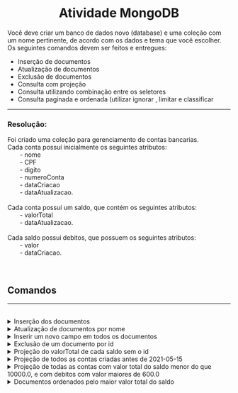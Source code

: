 <h1 align="center">Atividade MongoDB</h1>

Você deve criar um banco de dados novo (database) e uma coleção com um nome
pertinente, de acordo com os dados e tema que você escolher. Os seguintes comandos
devem ser feitos e entregues:

- Inserção de documentos
- Atualização de documentos
- Exclusão de documentos
- Consulta com projeção
- Consulta utilizando combinação entre os seletores
- Consulta paginada e ordenada (utilizar ignorar , limitar e classificar

---

<h3 align="left">Resolução:</h3>
Foi criado uma coleção para gerenciamento de contas bancarias.<br> 
Cada conta possuí inicialmente os seguintes atributos:<br> 
   &emsp;&emsp;- nome<br> 
   &emsp;&emsp;- CPF<br> 
   &emsp;&emsp;- digito<br> 
   &emsp;&emsp;- numeroConta<br> 
   &emsp;&emsp;- dataCriacao<br> 
   &emsp;&emsp;- dataAtualizacao.<br> <br>
Cada conta possuí um saldo, que contém os seguintes atributos: <br>
   &emsp;&emsp;- valorTotal<br> 
   &emsp;&emsp;- dataAtualizacao.<br> <br>
Cada saldo possuí debitos, que possuem os seguintes atributos:<br>
   &emsp;&emsp;- valor<br> 
   &emsp;&emsp;- dataCriacao.<br> 
<br><br>

## Comandos

---

<br>
<details>
  <summary>Inserção dos documentos</summary>
  <br>
  Documentos inseridos
  <br><br>
  <pre>
  /* 1 */
  {    
      "nome" : "Filipe dos Santos",
      "CPF" : "415.674.365-9",
      "digito" : "2",
      "numeroConta" : "1234567",
      "dataCriacao" : ISODate("2021-07-12T10:00:20.000Z"),
      "dataAtualizacao" : ISODate("2021-07-12T10:00:20.000Z"),
      "saldo" : {
          "valorTotal" : 5000.0,
          "dataAtualizacao" : ISODate("2021-07-12T10:00:20.000Z"),
          "debito" : {}
      }
  }
  /* 2 */
  {
      "nome" : "Charles Auguso",
      "CPF" : "369.684.398-9",
      "digito" : "3",
      "numeroConta" : "7654321",
      "dataCriacao" : ISODate("2021-05-10T10:00:20.000Z"),
      "dataAtualizacao" : ISODate("2021-05-10T10:00:20.000Z"),
      "saldo" : {
          "valorTotal" : 5000.0,
          "dataAtualizacao" : ISODate("2021-05-16T10:00:20.000Z"),
          "debito" : {
              "valor" : 1000.0,
              "dataCriacao" : ISODate("2021-05-10T10:00:20.000Z")
          }
      }
  }
  /* 3 */
  {      
      "nome" : "Malaquias Geraldo",
      "CPF" : "152.323.111-9",
      "digito" : "8",
      "numeroConta" : "1564875",
      "dataCriacao" : ISODate("2021-04-10T10:00:20.000Z"),
      "dataAtualizacao" : ISODate("2021-04-10T10:00:20.000Z"),
      "saldo" : {
          "valorTotal" : 20000.0,
          "dataAtualizacao" : ISODate("2021-04-18T10:00:20.000Z"),
          "debito" : [ 
              {
                  "valor" : 1000.0,
                  "dataCriacao" : ISODate("2021-04-18T10:00:20.000Z")
              }, 
              {
                  "valor" : 500.0,
                  "dataCriacao" : ISODate("2021-04-19T10:00:20.000Z")
              }
          ]
      }
  }
  /* 4 */
  {      
      "nome" : "Andreia gomes",
      "CPF" : "233.311.133-4",
      "digito" : "7",
      "numeroConta" : "5687899",
      "dataCriacao" : ISODate("2021-08-10T10:00:20.000Z"),
      "dataAtualizacao" : ISODate("2021-08-15T10:00:20.000Z"),
      "saldo" : {
          "valorTotal" : 15000.0,
          "dataAtualizacao" : ISODate("2021-08-12T10:00:20.000Z"),
          "debito" : [ 
              {
                  "valor" : 60.0,
                  "dataCriacao" : ISODate("2021-08-12T10:00:20.000Z")
              }, 
              {
                  "valor" : 400.0,
                  "dataCriacao" : ISODate("2021-08-15T10:00:20.000Z")
              }
          ]
      }
  }
  </pre>
</details>

<details>
  <summary>Atualização de documentos por nome</summary> 
  <br>
  Mudar uma pessoa com o nome "Charles Auguso" para ""Charles Augusto"
  <br><br>
  <pre>
  db.getCollection('Conta').update(
    { "nome" : "Charles Auguso" },
    { $set: { "nome" : "Charles Augusto" } },
    { "multi" : false, "upsert" : false }
  );
  </pre>
</details>

<details>
  <summary>Inserir um novo campo em todos os documentos</summary>
  <br>
  Inserir o campo "DataNascimento" em todos os documentos
  <br><br>
  <pre>
  db.getCollection('Conta').update(
    { }, 
    { $set: { "DataNascimento" : "" } },
    { "multi" : true, "upsert" : false }
  );
  </pre>
</details>

<details>
  <summary>Exclusão de um documento por id</summary>
  <br>
  Excluir o documento de id "6181e82ce17a50870a46814a"
  <br><br>
  <pre>
  db.getCollection('Conta').remove({ "_id" : ObjectId("6181e82ce17a50870a46814a") });
  </pre>
</details>

<details>
  <summary>Projeção do valorTotal de cada saldo sem o id</summary>
  <br>
  Projetar o valor total do saldo de cada conta
  <br><br>
  <pre>
  db.getCollection('Conta').find({}, {'saldo.valorTotal' : 1, _id : 0})  
  </pre>
</details>

<details>
  <summary>Projeção de todos as contas criadas antes de 2021-05-15</summary>
  <pre>
  db.getCollection('Conta').find(
    { "dataCriacao" : { $lt : ISODate("2021-05-15T10:00:20.000Z") } })
  </pre>
</details>

<details>
  <summary>Projeção de todas as contas com valor total do saldo menor do que 10000.0, e 
  com debitos com valor maiores de 600.0</summary>
  <pre>
  db.getCollection('Conta').find(
    {'saldo.debito.valor' : {$gt : 600.0}, 'saldo.valorTotal' : {$lte : 10000.0}})
  </pre>
</details>

<details>
  <summary>Documentos ordenados pelo maior valor total do saldo</summary>
  <pre>
  db.getCollection('Conta').find().sort({'saldo.valorTotal': -1})
  </pre>
</details>
